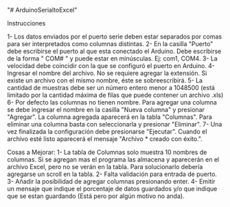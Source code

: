 "# ArduinoSerialtoExcel" 

Instrucciones

1- Los datos enviados por el puerto serie deben estar separados por comas para ser interpretados como columnas distintas.
2- En la casilla "Puerto" debe escribirse el puerto al que esta conectado el Arduino. Debe escribirse de la forma " COM# " y puede estar en minúsculas. Ej: com1, COM4.
3- La velocidad debe coincidir con la que se configuró el puerto en Arduino.
4- Ingresar el nombre del archivo. No se requiere agregar la extensión. Si existe un archivo con el mismo nombre, éste se sobreescribirá.
5- La cantidad de muestras debe ser un número entero menor a 1048500 (está limitado por la cantidad máxima de filas que puede contener un archivo .xls)
6- Por defecto las columnas no tienen nombre. Para agregar una columna se debe ingresar el nombre en la casilla "Nueva columna" y presionar "Agregar".
    La columna agregada aparecerá en la tabla "Columnas". Para eliminar una columna basta con seleccionarla y presionar "Eliminar".
7- Una vez finalizada la configuración debe presionarse "Ejecutar". Cuando el archivo esté listo aparecerá el mensaje "Archivo * creado con éxito.".

Cosas a Mejorar:
1- La tabla de Columnas solo muestra 10 nombres de columnas. Si se agregan mas el programa las almacena y aparecerán en el archivo Excel, pero no se verán en la tabla.
    Para solucionarlo debería agregarse un scroll en la tabla.
2- Falta validación para entrada de puerto.
3- Añadir la posibilidad de agregar columnas presionando enter.
4- Emitir un mensaje que indique el porcentaje de datos guardados y/o que indique que se estan guardando (Está pero por algún motivo no anda).

